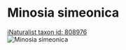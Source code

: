 
Minosia simeonica
=================
  
[iNaturalist taxon id: 808976](https://www.inaturalist.org/taxa/808976)  
![Minosia simeonica](https://inaturalist-open-data.s3.amazonaws.com/photos/118179058/medium.jpeg)